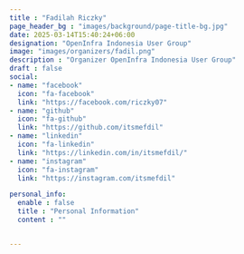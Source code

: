 ```yaml
---
title : "Fadilah Riczky"
page_header_bg : "images/background/page-title-bg.jpg"
date: 2025-03-14T15:40:24+06:00
designation: "OpenInfra Indonesia User Group"
image: "images/organizers/fadil.png"
description : "Organizer OpenInfra Indonesia User Group"
draft : false
social:
- name: "facebook"
  icon: "fa-facebook"
  link: "https://facebook.com/riczky07"
- name: "github"
  icon: "fa-github"
  link: "https://github.com/itsmefdil"
- name: "linkedin"
  icon: "fa-linkedin"
  link: "https://linkedin.com/in/itsmefdil/"
- name: "instagram"
  icon: "fa-instagram"
  link: "https://instagram.com/itsmefdil"

personal_info:
  enable : false
  title : "Personal Information"
  content : ""


---
```

